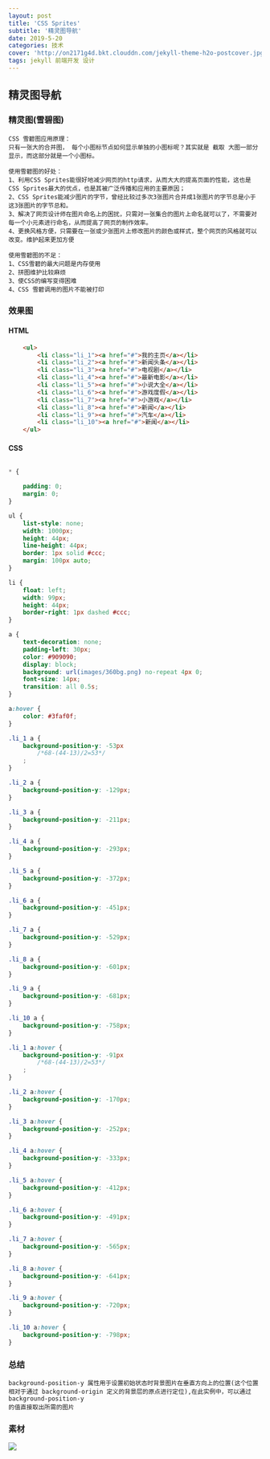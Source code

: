 ```yaml
---
layout: post
title: 'CSS Sprites'
subtitle: '精灵图导航'
date: 2019-5-20
categories: 技术
cover: 'http://on2171g4d.bkt.clouddn.com/jekyll-theme-h2o-postcover.jpg'
tags: jekyll 前端开发 设计
---
```


## 精灵图导航

### 精灵图(雪碧图)
	CSS 雪碧图应用原理：
	只有一张大的合并图， 每个小图标节点如何显示单独的小图标呢？其实就是 截取 大图一部分显示，而这部分就是一个小图标。

	使用雪碧图的好处：
	1、利用CSS Sprites能很好地减少网页的http请求，从而大大的提高页面的性能，这也是CSS Sprites最大的优点，也是其被广泛传播和应用的主要原因； 
	2、CSS Sprites能减少图片的字节，曾经比较过多次3张图片合并成1张图片的字节总是小于这3张图片的字节总和。 
	3、解决了网页设计师在图片命名上的困扰，只需对一张集合的图片上命名就可以了，不需要对每一个小元素进行命名，从而提高了网页的制作效率。 
	4、更换风格方便，只需要在一张或少张图片上修改图片的颜色或样式，整个网页的风格就可以改变。维护起来更加方便 

	使用雪碧图的不足：
	1、CSS雪碧的最大问题是内存使用
	2、拼图维护比较麻烦
	3、使CSS的编写变得困难    
	4、CSS 雪碧调用的图片不能被打印



### 效果图

#### HTML

``` html
    <ul>
        <li class="li_1"><a href="#">我的主页</a></li>
        <li class="li_2"><a href="#">新闻头条</a></li>
        <li class="li_3"><a href="#">电视剧</a></li>
        <li class="li_4"><a href="#">最新电影</a></li>
        <li class="li_5"><a href="#">小说大全</a></li>
        <li class="li_6"><a href="#">游戏度假</a></li>
        <li class="li_7"><a href="#">小游戏</a></li>
        <li class="li_8"><a href="#">新闻</a></li>
        <li class="li_9"><a href="#">汽车</a></li>
        <li class="li_10"><a href="#">新闻</a></li>
    </ul>
```

#### CSS

``` css

* {

    padding: 0;
    margin: 0;
}

ul {
    list-style: none;
    width: 1000px;
    height: 44px;
    line-height: 44px;
    border: 1px solid #ccc;
    margin: 100px auto;
}

li {
    float: left;
    width: 99px;
    height: 44px;
    border-right: 1px dashed #ccc;
}

a {
    text-decoration: none;
    padding-left: 30px;
    color: #909090;
    display: block;
    background: url(images/360bg.png) no-repeat 4px 0;
    font-size: 14px;
    transition: all 0.5s;
}

a:hover {
    color: #3faf0f;
}

.li_1 a {
    background-position-y: -53px
        /*68-(44-13)/2=53*/
    ;
}

.li_2 a {
    background-position-y: -129px;
}

.li_3 a {
    background-position-y: -211px;
}

.li_4 a {
    background-position-y: -293px;
}

.li_5 a {
    background-position-y: -372px;
}

.li_6 a {
    background-position-y: -451px;
}

.li_7 a {
    background-position-y: -529px;
}

.li_8 a {
    background-position-y: -601px;
}

.li_9 a {
    background-position-y: -681px;
}

.li_10 a {
    background-position-y: -758px;
}

.li_1 a:hover {
    background-position-y: -91px
        /*68-(44-13)/2=53*/
    ;
}

.li_2 a:hover {
    background-position-y: -170px;
}

.li_3 a:hover {
    background-position-y: -252px;
}

.li_4 a:hover {
    background-position-y: -333px;
}

.li_5 a:hover {
    background-position-y: -412px;
}

.li_6 a:hover {
    background-position-y: -491px;
}

.li_7 a:hover {
    background-position-y: -565px;
}

.li_8 a:hover {
    background-position-y: -641px;
}

.li_9 a:hover {
    background-position-y: -720px;
}

.li_10 a:hover {
    background-position-y: -798px;
}
```
### 总结
	background-position-y 属性用于设置初始状态时背景图片在垂直方向上的位置(这个位置相对于通过 background-origin 定义的背景层的原点进行定位),在此实例中，可以通过background-position-y
	的值直接取出所需的图片

### 素材

![](../images/360bg.png)
